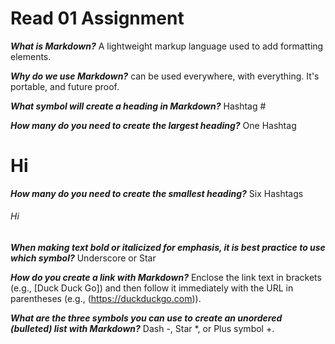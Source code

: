 # Read 01 Assignment

**_What is Markdown?_** A lightweight markup language used to add formatting elements. 

**_Why do we use Markdown?_** can be used everywhere, with everything. It's portable, and future proof.

**_What symbol will create a heading in Markdown?_** Hashtag # 

**_How many do you need to create the largest heading?_** One Hashtag 
# Hi 

**_How many do you need to create the smallest heading?_** Six Hashtags 
###### Hi

**_When making text bold or italicized for emphasis, it is best practice to use which symbol?_** Underscore or Star

**_How do you create a link with Markdown?_** Enclose the link text in brackets (e.g., [Duck Duck Go]) and then follow it immediately with the URL in parentheses (e.g., (https://duckduckgo.com)). 

**_What are the three symbols you can use to create an unordered (bulleted) list with Markdown?_** Dash -, Star *, or Plus symbol +.
